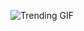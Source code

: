 
<!-- GIF_SECTION -->
![Trending GIF](https://media0.giphy.com/media/v1.Y2lkPThiYjIxNzcyZjh1MGF3ZmpqanJsdTdtMjg4MmEzd2phM3dzam16cWE4emFlY290eSZlcD12MV9naWZzX3NlYXJjaCZjdD1n/xT9IgzoKnwFNmISR8I/giphy.gif)
<!-- END_GIF_SECTION -->
